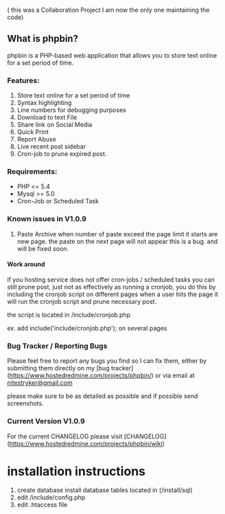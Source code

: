 ( this was a Collaboration Project I am  now the only one maintaining the code)

## What is phpbin?

phpbin is a PHP-based web application that allows you to store text online for a set period of time.

### Features:

1. Store text online for a set period of time
2. Syntax highlighting
3. Line numbers for debugging purposes 
4. Download to text File
5. Share link on Social Media
6. Quick Print  
7. Report Abuse 
8. Live recent post sidebar 
9. Cron-job to prune expired post. 

### Requirements:

- PHP <= 5.4
- Mysql >= 5.0
- Cron-Job or Scheduled Task

### Known issues in V1.0.9

1. Paste Archive when  number of paste exceed the page limit it starts are new     page. the paste on the next page will not appear this is a bug. and will be fixed soon.
   

#### Work around 

if you hosting service does not offer cron-jobs / scheduled tasks you can still prune post, 
just not as effectively as running a cronjob, you do this  by including the cronjob script on different pages
when a user hits the page it will run the cronjob script and prune necessary post.

the script is located in /include/cronjob.php  

ex. add   include('include/cronjob.php');    on several pages

### Bug Tracker / Reporting Bugs 

Please feel free to report any bugs you find so I can fix them,
either by submitting them directly on my [bug tracker] (https://www.hostedredmine.com/projects/phpbin/)
or via email at [nitestryker@gmail.com](mailto:nitestryker@gmail.com)

please make sure to be as detailed as possible and if possible send screenshots.


### Current Version V1.0.9

For the current CHANGELOG please visit [CHANGELOG] (https://www.hostedredmine.com/projects/phpbin/wiki)

installation instructions
======
      
   1.  create database install database tables located in (/install/sql) 
   2.  edit  /include/config.php 
   3.  edit .htaccess file  
  
